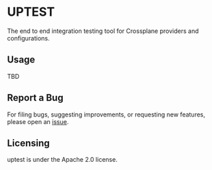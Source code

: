 # UPTEST

The end to end integration testing tool for Crossplane providers and configurations.

## Usage

TBD

## Report a Bug

For filing bugs, suggesting improvements, or requesting new features, please
open an [issue](https://github.com/upbound/uptest/issues).

## Licensing

uptest is under the Apache 2.0 license.
